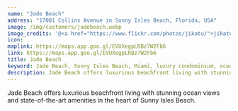 ```yaml
---
name: "Jade Beach"
address: "17001 Collins Avenue in Sunny Isles Beach, Florida, USA"
image: /img/customers/jadebeach.webp
image_credits: '@<a href="https://www.flickr.com/photos/jikatu/">jikatu</a>'
icon: 
maplink: https://maps.app.goo.gl/EVUXegpLRBz7W2Fb6
link: https://maps.app.goo.gl/EVUXegpLRBz7W2Fb6
title: Jade Beach
keyword: Jade Beach, Sunny Isles Beach, Miami, luxury condominium, oceanfront living
description: Jade Beach offers luxurious beachfront living with stunning ocean views and state-of-the-art amenities in the heart of Sunny Isles Beach.
---
```

Jade Beach offers luxurious beachfront living with stunning ocean views and state-of-the-art amenities in the heart of Sunny Isles Beach.
